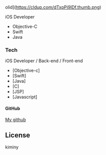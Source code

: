 olid](https://cldup.com/dTxpPi9lDf.thumb.png)

iOS Developer 

  - Objective-C
  - Swift
  - Java

### Tech

iOS Developer / Back-end / Front-end

* [Objective-c] 
* [Swift] 
* [Java] 
* [C] 
* [JSP]
* [Javascript] 


#### GitHub

[My github](https:www.github.com/jakouk)

License
----

kiminy

